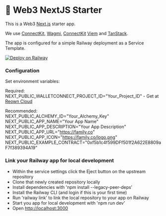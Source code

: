 # 🚀 Web3 NextJS Starter

This is a Web3 [Next.js](https://nextjs.org) starter app.

We use [ConnectKit](https://family.co/docs/connectkit), [Wagmi](https://wagmi.sh/), [ConnectKit](https://family.co) [Viem](https://viem.sh/) and [TanStack](https://tanstack.com/).

The app is configured for a simple Railway deployment as a Service Template.


[![Deploy on Railway](https://railway.com/button.svg)](https://railway.com/deploy/T7csdY?referralCode=xI5enq&utm_medium=integration&utm_source=template&utm_campaign=generic)


### Configuration

Set environment variables:

Required:  
NEXT_PUBLIC_WALLETCONNECT_PROJECT_ID="Your_Project_ID" - Get at [Reown Cloud](https://dashboard.reown.com)

Recommended:  
NEXT_PUBLIC_ALCHEMY_ID="Your_Alchemy_Key"  
NEXT_PUBLIC_APP_NAME="Your App Name"  
NEXT_PUBLIC_APP_DESCRIPTION="Your App Description"  
NEXT_PUBLIC_APP_URL="https://family.co"  
NEXT_PUBLIC_APP_ICON="https://family.co/logo.png"  
NEXT_PUBLIC_EXAMPLE_CONTRACT="0xf5b1c4f599DFf501f2A622E8809aF7f389394A19"  

### Link your Railway app for local development

- Within the service settings click the Eject button on the upstream repository
- Clone that newly created repository locally
- Install dependencies with 'npm install --legacy-peer-deps'
- Install the Railway CLI (and login if this is your first time)
- Run 'railway link' to link the local repository to your app on Railway
- Start you app for local development with 'npm run dev'
- Open [http://localhost:3000](http://localhost:3000)